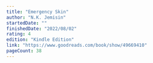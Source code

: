 ```yaml
---
title: "Emergency Skin"
author: "N.K. Jemisin"
startedDate: ""
finishedDate: "2022/08/02"
rating: 4
edition: "Kindle Edition"
link: "https://www.goodreads.com/book/show/49669410"
pageCount: 38
---
```



